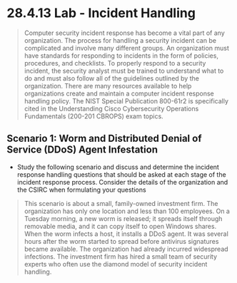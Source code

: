 # 28.4.13 Lab - Incident Handling

> Computer security incident response has become a vital part of any organization. The process for handling a 
security incident can be complicated and involve many different groups. An organization must have standards 
for responding to incidents in the form of policies, procedures, and checklists. To properly respond to a 
security incident, the security analyst must be trained to understand what to do and must also follow all of the 
guidelines outlined by the organization. There are many resources available to help organizations create and 
maintain a computer incident response handling policy. The NIST Special Publication 800-61r2 is specifically 
cited in the Understanding Cisco Cybersecurity Operations Fundamentals (200-201 CBROPS) exam topics.

## Scenario 1: Worm and Distributed Denial of Service (DDoS) Agent Infestation

* Study the following scenario and discuss and determine the incident response handling questions that should be asked at each stage of the incident response process. Consider the details of the organization and the CSIRC when formulating your questions

> This scenario is about a small, family-owned investment firm. The organization has only one location and less 
than 100 employees. On a Tuesday morning, a new worm is released; it spreads itself through removable 
media, and it can copy itself to open Windows shares. When the worm infects a host, it installs a DDoS agent. 
It was several hours after the worm started to spread before antivirus signatures became available. The
organization had already incurred widespread infections.
The investment firm has hired a small team of security experts who often use the diamond model of security 
incident handling.

